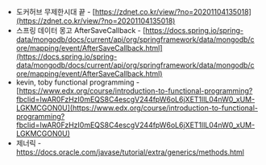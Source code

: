 - 도커허브 무제한시대 끝 - [https://zdnet.co.kr/view/?no=20201104135018](https://zdnet.co.kr/view/?no=20201104135018)
- 스프링 데이터 몽고 AfterSaveCallback - [https://docs.spring.io/spring-data/mongodb/docs/current/api/org/springframework/data/mongodb/core/mapping/event/AfterSaveCallback.html](https://docs.spring.io/spring-data/mongodb/docs/current/api/org/springframework/data/mongodb/core/mapping/event/AfterSaveCallback.html)
- kevin, toby functional programming - [https://www.edx.org/course/introduction-to-functional-programming?fbclid=IwAR0FzHzI0mEQS8C4escgV244fpW6oL6jXET1llL04nW0_xUM-LGKMCGON0U](https://www.edx.org/course/introduction-to-functional-programming?fbclid=IwAR0FzHzI0mEQS8C4escgV244fpW6oL6jXET1llL04nW0_xUM-LGKMCGON0U)
- 제너릭 - https://docs.oracle.com/javase/tutorial/extra/generics/methods.html